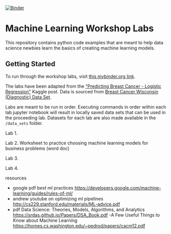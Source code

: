 [![Binder](https://mybinder.org/badge.svg)](https://mybinder.org/v2/gh/lisafeets/machine-learning-workshop/master)

# Machine Learning Workshop Labs

This repository contains python code examples that are meant to help data science newbies learn the basics of creating machine learning models. 

## Getting Started

To run through the workshop labs, visit [this mybinder.org link](https://mybinder.org/v2/gh/lisafeets/machine-learning-workshop/master).

The labs have been adapted from the ["Predicting Breast Cancer - Logistic Regression"](https://www.kaggle.com/leemun1/predicting-breast-cancer-logistic-regression) Kaggle post. Data is sourced from [Breast Cancer Wisconsin (Diagnostic) Data Set](https://archive.ics.uci.edu/ml/datasets/Breast+Cancer+Wisconsin+%28Diagnostic%29). 

Labs are meant to be run in order. Executing commands in order within each lab jupyter notebook will result in locally saved data sets that can be used in the proceeding lab. Datasets for each lab are also made available in the `/data_sets` folder.

Lab 1.

Lab 2. Worksheet to practice choosing machine learning models for business problems (word doc)

Lab 3.

Lab 4.


resources 
- google pdf best ml practices https://developers.google.com/machine-learning/guides/rules-of-ml/
- andrew youtube on optimizing ml pipelines http://cs229.stanford.edu/materials/ML-advice.pdf
- pdf Data Science: Theories, Models, Algorithms, and Analytics https://srdas.github.io/Papers/DSA_Book.pdf
-A Few Useful Things to Know about Machine Learning https://homes.cs.washington.edu/~pedrod/papers/cacm12.pdf
